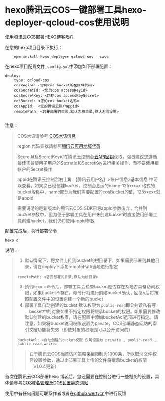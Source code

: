 # hexo腾讯云COS一键部署工具hexo-deployer-qcloud-cos使用说明

[使用腾讯云COS部署HEXO博客教程](http://werty.cn/2019/06/hexo/%E8%85%BE%E8%AE%AF%E4%BA%91COS%E5%AF%B9%E8%B1%A1%E5%AD%98%E5%82%A8%E9%83%A8%E7%BD%B2hexo%E5%8D%9A%E5%AE%A2%E5%B9%B6%E5%AE%9E%E7%8E%B0%E4%B8%80%E9%94%AE%E9%83%A8%E7%BD%B2/)

在您的hexo项目目录下执行：

```
    npm install hexo-deployer-qcloud-cos --save
```

在hexo项目配置文件`_config.yml`中添加如下部署配置：

```
deploy:
    type: qcloud-cos
    cosRegion: <您的cos bucket所在区域代码>
    cosSecretId: <您的cos accessKeyId>
    cosSecretKey: <您的cos accessKeySecret>
    cosBucket: <您的cos bucket名称>
    cosAppid:  <您的腾讯云账户appid>
    remotePath: <您要部署的目录,默认为根目录,默认无需设置>
  
```

<!-- more -->
注意：

> COS术语请参考 [COS术语信息](https://cloud.tencent.com/document/product/436/7751)
>
> region  代码查找请参照[腾讯云可用地域代码](https://cloud.tencent.com/document/product/436/6224)
>
> SecretId及SecretKey可在腾讯云控制台[云API密钥](https://console.cloud.tencent.com/cam/capi)获取，强烈建议您遵循最佳实践使用子用户的SecretId和SecretKey进行相关操作，而不要使用根帐户的Secret操作
>
> appid在腾讯云控制台右上角 【腾讯云用户名】>账户信息>基本信息 中可以查看，如果您已经创建bucket，控制台显示的name-125xxxxx 格式的bucket名称中，name部分为我们需要配置的cosBucket的值，125xxxxx就是appid
>
> 需要说明的是新版本的腾讯云COS SDK已将appid参数废弃，合并到bucket参数中，但为便于部署工具在用户未创建bucket时直接使用部署工具创建bucket，我们仍将使用appid参数



配置完成后，执行部署命令

```
hexo d
```

说明：

> 1. 默认情况下，将文件上传到bucket的根目录下，如果需要部署到其他目录，请在deploy下添加remotePath选项进行指定
>
> ```
> remotePath: <您要部署的目录,默认为根目录>
> ```
>
> 3. 执行`hexo d`命令后，部署工具会检查bucket是否存在及是否具备访问权限，如果bucket不存在，命令行将进行创建bucket确认，回复y后将按照配置文件中的设置创建一个新的bucket
> 4. 部署工具自动创建的bucket 默认权限为  `public-read`即公共读私有写 ，bucket中的对象如果不指定权限将继承bucket的权限。如果需要修改默认创建的bucket权限，请在配置中添加bucketAcl选项进行指定。请注意，如果将bucket访问权限设置为private，COS部署静态网站的索引文档功能将失效（即使对象的权限是可以公开访问的）
>
> ```
> bucketAcl: <自动创建的bucket权限 仅可设置为 private , public-read , public-read-write> 
> ```
>
> > 由于腾讯云COS当前访问策略条目限制为1000条，所以取消文件权限设置参数，通过此部署工具上传的文件将继承bucket的权限（v1.0.4更新）

首次在腾讯云COS部署hexo 博客后，您还需要在控制台进行一些相关的设置，具体请参考[COS域名管理](https://cloud.tencent.com/document/product/436/18424)及[COS设置静态网站](https://cloud.tencent.com/document/product/436/14984)



使用中有任何问题可联系作者或者在[github wertycn](https://github.com/wertycn/hexo-deployer-qcloud-cos/issues)中进行反馈